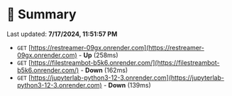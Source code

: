 # 📖 Summary
Last updated: **7/17/2024, 11:51:57 PM**

- `GET` [https://restreamer-09gx.onrender.com](https://restreamer-09gx.onrender.com) - **Up** (258ms)
- `GET` [https://filestreambot-b5k6.onrender.com/](https://filestreambot-b5k6.onrender.com/) - **Down** (162ms)
- `GET` [https://jupyterlab-python3-12-3.onrender.com](https://jupyterlab-python3-12-3.onrender.com) - **Down** (139ms)
